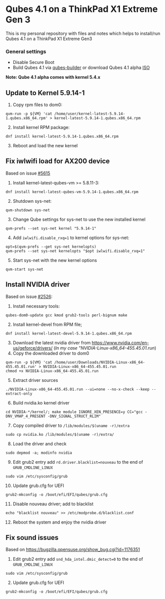 # Qubes 4.1 on a ThinkPad X1 Extreme Gen 3

This is my personal repository with files and notes
which helps to install/run Qubes 4.1 on a ThinkPad X1
Extreme Gen3

### General settings
- Disable Secure Boot
- Build Qubes 4.1 via [qubes-builder](https://github.com/QubesOS/qubes-builder) or download Qubes 4.1 alpha [ISO](http://ftp.halifax.rwth-aachen.de/qubes/iso/Qubes-R4.1.0-alpha20201014-x86_64.iso)

**Note: Qube 4.1 alpha comes with kernel 5.4.x** 

## Update to Kernel 5.9.14-1

1. Copy rpm files to dom0:
```shell
qvm-run -p ${VM} 'cat /home/user/kernel-latest-5.9.14-1.qubes.x86_64.rpm' > kernel-latest-5.9.14-1.qubes.x86_64.rpm
```
2. Install kernel RPM package:
```shell
dnf install kernel-latest-5.9.14-1.qubes.x86_64.rpm
```
3. Reboot and load the new kernel

## Fix iwlwifi load for AX200 device

Based on issue [#5615](https://github.com/QubesOS/qubes-issues/issues/5615#issuecomment-702032377)

1. Install kernel-latest-qubes-vm >= 5.8.11-3:
```shell
dnf install kernel-latest-qubes-vm-5.9.14-1.qubes.x86_64.rpm
```
2. Shutdown sys-net:
```shell
qvm-shutdown sys-net
```
3. Change Qube settings for sys-net to use the new installed kernel
```shell
qvm-prefs --set sys-net kernel "5.9.14-1"
```
4. Add `iwlwifi.disable_rxq=1` to kernel options for sys-net:
```shell
opt=$(qvm-prefs --get sys-net kernelopts)
qvm-prefs --set sys-net kernelopts "$opt iwlwifi.disable_rxq=1"
```
5. Start sys-net with the new kernel options
```shell
qvm-start sys-net
```

## Install NVIDIA driver 

Based on issue [#2526](https://github.com/QubesOS/qubes-issues/issues/2526#issuecomment-268602990):

1. Install necessary tools:
```shell
qubes-dom0-update gcc kmod grub2-tools perl-bignum make
```
2. Install kernel-devel from RPM file;
```shell
dnf install kernel-latest-devel-5.9.14-1.qubes.x86_64.rpm
```
3. Download the latest nvidia driver from https://www.nvidia.com/en-us/geforce/drivers/
   (*In my case "NVIDIA-Linux-x86_64-455.45.01.run*)
4. Copy the downloaded driver to dom0
```shell
qvm-run -p ${VM} 'cat /home/user/Downloads/NVIDIA-Linux-x86_64-455.45.01.run' > NVIDIA-Linux-x86_64-455.45.01.run
chmod +x NVIDIA-Linux-x86_64-455.45.01.run
```
5. Extract driver sources
```shell 
./NVIDIA-Linux-x86_64-455.45.01.run --ui=none --no-x-check --keep --extract-only 
```
6. Build nvidia.ko kernel driver
```shell
cd NVIDIA-*/kernel/; make module IGNORE_XEN_PRESENCE=y CC="gcc -DNV_VMAP_4_PRESENT -DNV_SIGNAL_STRUCT_RLIM"
```
7. Copy compiled driver to `/lib/modules/$(uname -r)/extra`
```shell
sudo cp nvidia.ko /lib/modules/$(uname -r)/extra/
```
8. Load the driver and check
```shell
sudo depmod -a; modinfo nvidia
```
9. Edit grub2 entry add `rd.driver.blacklist=nouveau` to the end of `GRUB_CMDLINE_LINUX`
```shell
sudo vim /etc/sysconfig/grub
```
10. Update grub.cfg for UEFI
```shell
grub2-mkconfig -o /boot/efi/EFI/qubes/grub.cfg
```
11. Disable nouveau driver; add to blacklist
```shell
echo "blacklist nouveau" >> /etc/modprobe.d/blacklist.conf
```
12. Reboot the system and enjoy the nvidia driver

## Fix sound issues

Based on https://bugzilla.opensuse.org/show_bug.cgi?id=1176351

1. Edit grub2 entry add `snd_hda_intel.dmic_detect=0` to the end of `GRUB_CMDLINE_LINUX`
```shell
sudo vim /etc/sysconfig/grub
```
2. Update grub.cfg for UEFI
 ```shell
 grub2-mkconfig -o /boot/efi/EFI/qubes/grub.cfg
 ```
